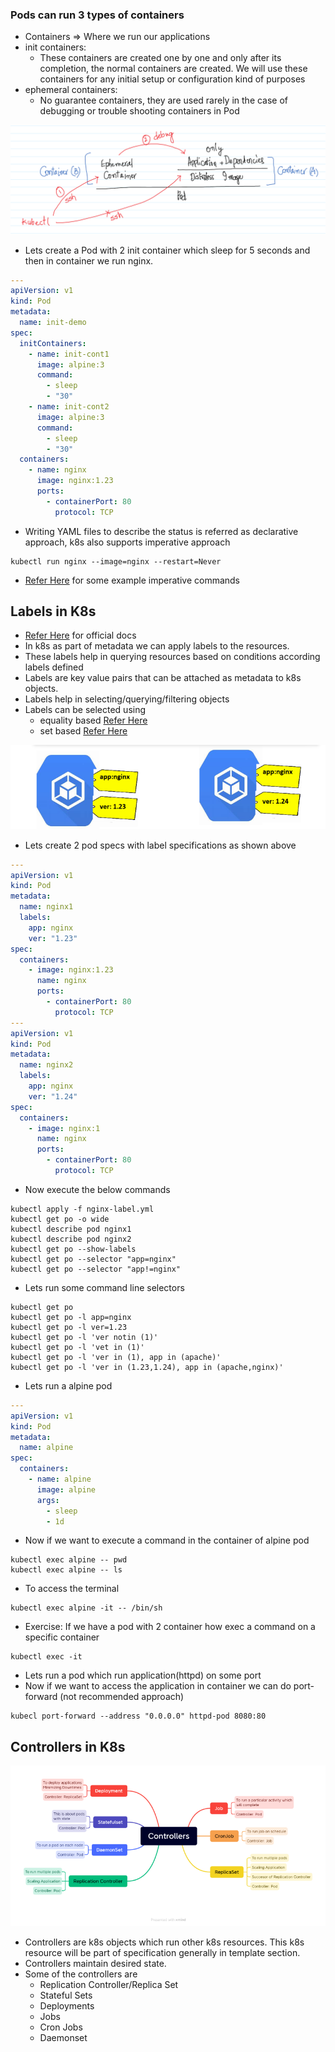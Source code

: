 ### Pods can run 3 types of containers
* Containers => Where we run our applications
* init containers:
    * These containers are created one by one and only after its completion, the normal containers are created.
        We will use these containers for any initial setup or configuration kind of purposes
* ephemeral containers:
    * No guarantee containers, they are used rarely in the case of debugging or trouble shooting containers in Pod

![Preview](./Images/k8s-ephemeral.png)

* Lets create a Pod with 2 init container which sleep for 5 seconds and then in container we run nginx. 

```yml
---
apiVersion: v1
kind: Pod
metadata:
  name: init-demo
spec:
  initContainers:
    - name: init-cont1
      image: alpine:3
      command:
        - sleep
        - "30"
    - name: init-cont2
      image: alpine:3
      command:
        - sleep
        - "30"
  containers:
    - name: nginx
      image: nginx:1.23
      ports:
        - containerPort: 80
          protocol: TCP
```
* Writing YAML files to describe the status is referred as declarative approach, k8s also supports imperative approach 

```
kubectl run nginx --image=nginx --restart=Never
```

* [Refer Here](https://kubernetes.io/docs/reference/generated/kubectl/kubectl-commands#run) for some example imperative commands

## Labels in K8s
* [Refer Here](https://kubernetes.io/docs/concepts/overview/working-with-objects/labels/) for official docs
* In k8s as part of metadata we can apply labels to the resources.
* These labels help in querying resources based on conditions according labels defined
* Labels are key value pairs that can be attached as metadata to k8s objects.
* Labels help in selecting/querying/filtering objects
* Labels can be selected using 
    * equality based [Refer Here](https://kubernetes.io/docs/concepts/overview/working-with-objects/labels/#equality-based-requirement)
    * set based [Refer Here](https://kubernetes.io/docs/concepts/overview/working-with-objects/labels/#set-based-requirement)

![Preview](./Images/k8s-label.png)

* Lets create 2 pod specs with label specifications as shown above

```yml
---
apiVersion: v1
kind: Pod
metadata:
  name: nginx1
  labels:
    app: nginx
    ver: "1.23"
spec:
  containers:
    - image: nginx:1.23
      name: nginx
      ports: 
        - containerPort: 80
          protocol: TCP
---
apiVersion: v1
kind: Pod
metadata:
  name: nginx2
  labels:
    app: nginx
    ver: "1.24"
spec:
  containers:
    - image: nginx:1
      name: nginx
      ports: 
        - containerPort: 80
          protocol: TCP
```
* Now execute the below commands

```
kubectl apply -f nginx-label.yml
kubectl get po -o wide
kubectl describe pod nginx1
kubectl describe pod nginx2
kubectl get po --show-labels
kubectl get po --selector "app=nginx"
kubectl get po --selector "app!=nginx"
```
* Lets run some command line selectors

```
kubectl get po
kubectl get po -l app=nginx
kubectl get po -l ver=1.23
kubectl get po -l 'ver notin (1)'
kubectl get po -l 'vet in (1)'
kubectl get po -l 'ver in (1), app in (apache)'
kubectl get po -l 'ver in (1.23,1.24), app in (apache,nginx)'
```
* Lets run a alpine pod

```yml
---
apiVersion: v1
kind: Pod
metadata:
  name: alpine
spec:
  containers:
    - name: alpine
      image: alpine
      args:
        - sleep
        - 1d

```
* Now if we want to execute a command in the container of alpine pod

```
kubectl exec alpine -- pwd
kubectl exec alpine -- ls
```
* To access the terminal

```
kubectl exec alpine -it -- /bin/sh
```
* Exercise: If we have a pod with 2 container how exec a command on a specific container

```
kubectl exec -it 
```
* Lets run a pod which run application(httpd) on some port
* Now if we want to access the application in container we can do port-forward (not recommended approach)

```
kubecl port-forward --address "0.0.0.0" httpd-pod 8080:80
```

## Controllers in K8s

![Preview](./Images/k8s-controller.png)

* Controllers are k8s objects which run other k8s resources. This k8s resource will be part of specification generally in template section.
* Controllers maintain desired state.
* Some of the controllers are
    * Replication Controller/Replica Set
    * Stateful Sets
    * Deployments
    * Jobs
    * Cron Jobs
    * Daemonset
